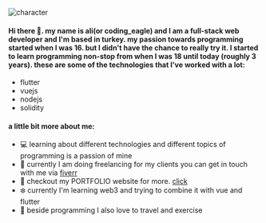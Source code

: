 ![character](https://assets.website-files.com/5e51c674258ffe10d286d30a/5e53510f2b568ad72715a304_peep-8.svg)
#### Hi there 👋. my name is ali(or coding_eagle) and I am a full-stack web developer and I'm based in turkey. my passion towards programming started when I was 16. but I didn't have the chance to really try it. I started to learn programming non-stop from when I was 18 until today (roughly 3 years). these are some of the technologies that I've worked with a lot:

- flutter
- vuejs
- nodejs
- solidity

#### a little bit more about me:
- :computer: learning about different technologies and different topics of programming is a passion of mine
- :iphone: currently I am doing freelancing for my clients you can get in touch with me via [fiverr](https://www.fiverr.com/alifaraji990)
- :boy: checkout my PORTFOLIO website for more. [click](https://determined-curran-6ac7d8.netlify.app)
- :snowflake: currently I'm learning web3 and trying to combine it with vue and flutter
- :runner: beside programming I also love to travel and exercise






